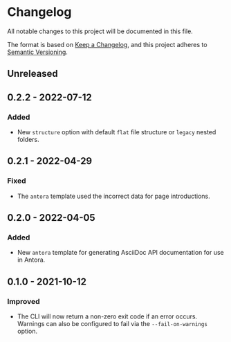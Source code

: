 # Changelog
All notable changes to this project will be documented in this file.

The format is based on [Keep a Changelog](https://keepachangelog.com/en/1.0.0/),
and this project adheres to [Semantic Versioning](https://semver.org/spec/v2.0.0.html).

## Unreleased

## 0.2.2 - 2022-07-12

### Added
- New `structure` option with default `flat` file structure or `legacy` nested folders.

## 0.2.1 - 2022-04-29

### Fixed
- The `antora` template used the incorrect data for page introductions.

## 0.2.0 - 2022-04-05

### Added
- New `antora` template for generating AsciiDoc API documentation for use in Antora.

## 0.1.0 - 2021-10-12

### Improved
- The CLI will now return a non-zero exit code if an error occurs. Warnings can also be configured to fail via the `--fail-on-warnings` option.
